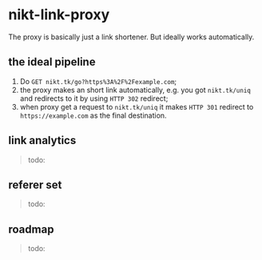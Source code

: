 # nikt-link-proxy

The proxy is basically just a link shortener. But ideally works automatically.

## the ideal pipeline

1. Do `GET nikt.tk/go?https%3A%2F%2Fexample.com`;
2. the proxy makes an short link automatically, e.g. you got `nikt.tk/uniq` and redirects to it by using `HTTP 302` redirect;
3. when proxy get a request to `nikt.tk/uniq` it makes `HTTP 301` redirect to `https://example.com` as the final destination.

## link analytics

> todo:

## referer set

> todo:

## roadmap

> todo:
